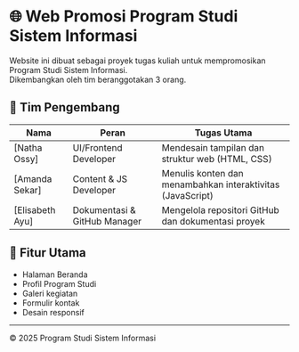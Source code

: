 # 🌐 Web Promosi Program Studi Sistem Informasi

Website ini dibuat sebagai proyek tugas kuliah untuk mempromosikan Program Studi Sistem Informasi.  
Dikembangkan oleh tim beranggotakan 3 orang.

## 👥 Tim Pengembang
| Nama | Peran | Tugas Utama |
|------|--------|-------------|
| [Natha Ossy] | UI/Frontend Developer | Mendesain tampilan dan struktur web (HTML, CSS) |
| [Amanda Sekar] | Content & JS Developer | Menulis konten dan menambahkan interaktivitas (JavaScript) |
| [Elisabeth Ayu] | Dokumentasi & GitHub Manager | Mengelola repositori GitHub dan dokumentasi proyek |

## 🧩 Fitur Utama
- Halaman Beranda
- Profil Program Studi
- Galeri kegiatan
- Formulir kontak
- Desain responsif

---
© 2025 Program Studi Sistem Informasi
